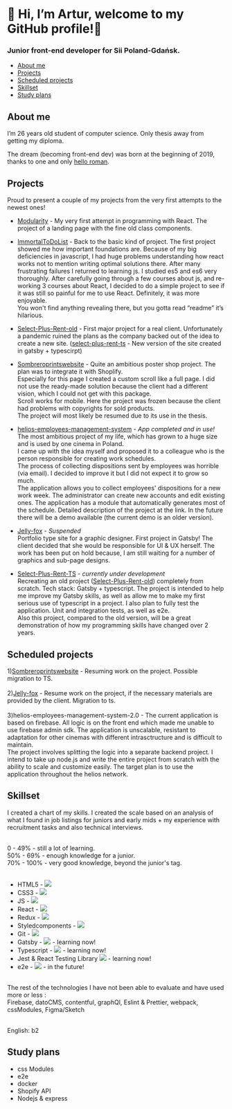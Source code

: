 # 👋 Hi, I’m Artur, welcome to my GitHub profile!👋

### Junior front-end developer for Sii Poland-Gdańsk. 

* [About me](#about-me)
* [Projects](#projects)
* [Scheduled projects](#scheduled-projects)
* [Skillset](#skillset)
* [Study plans](#study-plans)

## About me
I’m 26 years old student of computer science. Only thesis away from getting my diploma.<br>

The dream (becoming front-end dev) was born at the beginning of 2019, thanks to one and only [hello roman](https://www.youtube.com/c/helloroman). 

## Projects

Proud to present a couple of my projects from the very first attempts to the newest ones!

* [Modularity](https://github.com/Arthvr96/Modularity) - My very first attempt in programming with React. The project of a landing page with the fine old class components.

* [ImmortalToDoList](https://github.com/Arthvr96/ImmortalToDoList) - Back to the basic kind of project. The first project showed me how important foundations are. Because of my big deficiencies in javascript, I had huge problems understanding how react works not to mention writing optimal solutions there. After many frustrating failures I returned to learning js. I studied es5 and es6 very thoroughly. After carefully going through a few courses about js, and re-working 3 courses about React, I decided to do a simple project to see if it was still so painful for me to use React. Definitely, it was more enjoyable.<br> You won't find anything revealing there, but you gotta read “readme” it’s hilarious. 

* [Select-Plus-Rent-old](https://github.com/Arthvr96/Select-Rent-) - First major project for a real client. Unfortunately a pandemic ruined the plans as the company backed out of the idea to create a new site. ([select-plus-rent-ts](https://github.com/Arthvr96/select-plus-rent-ts) - New version of the site created in gatsby + typescirpt)

* [Sombreroprintswebsite](https://github.com/Arthvr96/Sombreroprintswebsite) - Quite an ambitious poster shop project. The plan was to integrate it with Shoplify. <br> Especially for this page I created a custom scroll like a full page. I did not use the ready-made solution because the client had a different vision, which I could not get with this package. <br>
Scroll works for mobile. Here the project was frozen because the client had problems with copyrights for sold products. <br>
The project will most likely be resumed due to its use in the thesis.

* [helios-employees-management-system](https://github.com/Arthvr96/helios-employees-management-system/tree/demonstration) - *App completed and in use!*<br> The most ambitious project of my life, which has grown to a huge size and is used by one cinema in Poland. <br>I came up with the idea myself and proposed it to a colleague who is the person responsible for creating work schedules. <br>The process of collecting dispositions sent by employees was horrible (via email). I decided to improve it but I did not expect it to grow so much. <br>
The application allows you to collect employees' dispositions for a new work week. The administrator can create new accounts and edit existing ones. The application has a module that automatically generates most of the schedule. 
Detailed description of the project at the link. In the future there will be a demo available (the current demo is an older version).

* [Jelly-fox](https://github.com/Arthvr96/jelly-fox) - *Suspended* <br> Portfolio type site for a graphic designer. First project in Gatsby! The client decided that she would be responsible for UI & UX herself. The work has been put on hold because, I am still waiting for a number of graphics and sub-page designs.  

* [Select-Plus-Rent-TS](https://github.com/Arthvr96/select-plus-rent-ts) - *currently under development* <br> Recreating an old project ([Select-Plus-Rent-old](https://github.com/Arthvr96/Select-Rent-)) completely from scratch. Tech stack: Gatsby + typescript. The project is intended to help me improve my Gatsby skills, as well as allow me to make my first serious use of typescript in a project. I also plan to fully test the application. Unit and integration tests, as well as e2e.<br>
Also this project, compared to the old version, will be a great demonstration of how my programming skills have changed over 2 years.<br>

## Scheduled projects

1)[Sombreroprintswebsite](https://github.com/Arthvr96/Sombreroprintswebsite) - Resuming work on the project. Possible migration to TS.<br><br>
2)[Jelly-fox](https://github.com/Arthvr96/jelly-fox) - Resume work on the project, if the necessary materials are provided by the client. Migration to ts. <br><br>
3)helios-employees-management-system-2.0 - The current application is based on firebase. All logic is on the front end which made me unable to use firebase admin sdk. The application is unscalable, resistant to adaptation for other cinemas with different intrasctructure and is difficult to maintain.<br>
The project involves splitting the logic into a separate backend project. I intend to take up node.js and write the entire project from scratch with the ability to scale and customize easily. The target plan is to use the application throughout the helios network. <br>

## Skillset

I created a chart of my skills. I created the scale based on an analysis of what I found in job listings for juniors and early mids + my experience with recruitment tasks and also technical interviews.<br><br>

0 - 49% - still a lot of learning. <br>
50% - 69% - enough knowledge for a junior. <br>
70% - 100% - very good knowledge, beyond the junior's tag.<br><br>

* HTML5 - ![](https://us-central1-progress-markdown.cloudfunctions.net/progress/100)
* CSS3 - ![](https://us-central1-progress-markdown.cloudfunctions.net/progress/100)
* JS - ![](https://us-central1-progress-markdown.cloudfunctions.net/progress/100)
* React - ![](https://us-central1-progress-markdown.cloudfunctions.net/progress/100)
* Redux - ![](https://us-central1-progress-markdown.cloudfunctions.net/progress/50)
* Styledcomponents - ![](https://us-central1-progress-markdown.cloudfunctions.net/progress/100)
* Git - ![](https://us-central1-progress-markdown.cloudfunctions.net/progress/60)
* Gatsby - ![](https://us-central1-progress-markdown.cloudfunctions.net/progress/85) - learning now!
* Typescript - ![](https://us-central1-progress-markdown.cloudfunctions.net/progress/50) - learning now!
* Jest & React Testing Library ![](https://us-central1-progress-markdown.cloudfunctions.net/progress/40) - learning now! 
* e2e - ![](https://us-central1-progress-markdown.cloudfunctions.net/progress/10) - in the future! 
<br>
The rest of the technologies I have not been able to evaluate and have used more or less : <br>
Firebase, datoCMS, contentful, graphQl, Eslint & Prettier, webpack, cssModules, Figma/Sketch<br><br>

English: b2 <br>

## Study plans

* css Modules
* e2e
* docker
* Shopify API
* Nodejs & express
